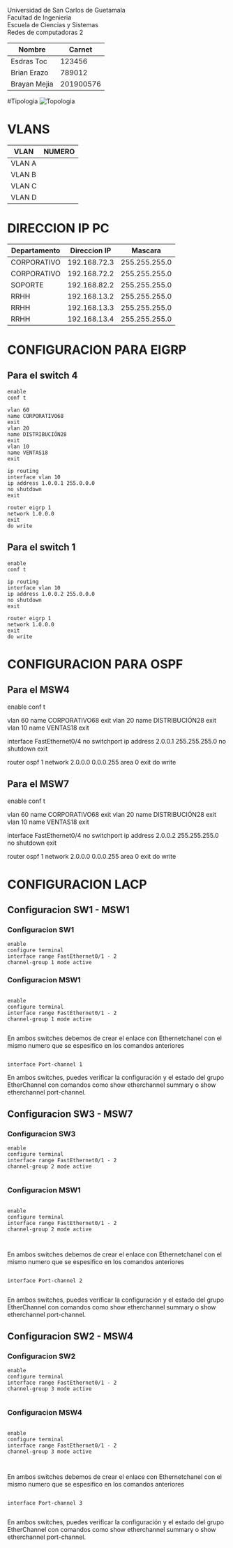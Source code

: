Universidad de San Carlos de Guetamala  
Facultad de Ingenieria  
Escuela de Ciencias y Sistemas  
Redes de computadoras 2  

| Nombre    | Carnet   |
| --------- | -------- |
| Esdras Toc     | 123456   |
| Brian Erazo    | 789012   |
| Brayan Mejia   | 201900576   |


#Tipologia
![Topologia](Capturas/Topologia.jpg)

# VLANS
| VLAN | NUMERO  |
| --------- | --------- |
| VLAN A    |           |
| VLAN B    |           |
| VLAN C    |           |
| VLAN D    |           |


# DIRECCION IP PC

| Departamento | Direccion IP | Mascara |
| --------- | --------- | --------- |
| CORPORATIVO    | 192.168.72.3    | 255.255.255.0    |
| CORPORATIVO    | 192.168.72.2    | 255.255.255.0    |
| SOPORTE    | 192.168.82.2    | 255.255.255.0    |
| RRHH    | 192.168.13.2    | 255.255.255.0    |
| RRHH   | 192.168.13.3    | 255.255.255.0   |
| RRHH    | 192.168.13.4    | 255.255.255.0   |



# CONFIGURACION PARA EIGRP

## Para el switch 4
```
enable
conf t

vlan 60
name CORPORATIVO68
exit
vlan 20
name DISTRIBUCIÓN28
exit
vlan 10
name VENTAS18
exit

ip routing
interface vlan 10
ip address 1.0.0.1 255.0.0.0
no shutdown
exit

router eigrp 1
network 1.0.0.0
exit
do write
```

## Para el switch 1
```
enable
conf t

ip routing
interface vlan 10
ip address 1.0.0.2 255.0.0.0
no shutdown
exit

router eigrp 1
network 1.0.0.0
exit
do write

```

# CONFIGURACION PARA OSPF

## Para el MSW4

enable
conf t

vlan 60
name CORPORATIVO68
exit
vlan 20
name DISTRIBUCIÓN28
exit
vlan 10
name VENTAS18
exit

interface FastEthernet0/4
no switchport
ip address 2.0.0.1 255.255.255.0
no shutdown
exit

router ospf 1
network 2.0.0.0 0.0.0.255 area 0
exit
do write


## Para el MSW7

enable
conf t

vlan 60
name CORPORATIVO68
exit
vlan 20
name DISTRIBUCIÓN28
exit
vlan 10
name VENTAS18
exit

interface FastEthernet0/4
no switchport
ip address 2.0.0.2 255.255.255.0
no shutdown
exit

router ospf 1
network 2.0.0.0 0.0.0.255 area 0
exit
do write





# CONFIGURACION LACP 

## Configuracion  SW1 - MSW1

### Configuracion SW1

```
enable
configure terminal
interface range FastEthernet0/1 - 2
channel-group 1 mode active

```

### Configuracion MSW1
```

enable
configure terminal
interface range FastEthernet0/1 - 2  
channel-group 1 mode active 


```

En ambos switches debemos de crear el enlace con Ethernetchanel con el mismo numero que se espesifico en los comandos anteriores  

```

interface Port-channel 1

```
En ambos switches, puedes verificar la configuración y el estado del grupo EtherChannel con comandos como show etherchannel summary o show etherchannel port-channel. 


## Configuracion  SW3 - MSW7

### Configuracion SW3

```
enable
configure terminal
interface range FastEthernet0/1 - 2
channel-group 2 mode active


```

### Configuracion MSW1
```

enable
configure terminal
interface range FastEthernet0/1 - 2
channel-group 2 mode active



```

En ambos switches debemos de crear el enlace con Ethernetchanel con el mismo numero que se espesifico en los comandos anteriores  

```

interface Port-channel 2


```
En ambos switches, puedes verificar la configuración y el estado del grupo EtherChannel con comandos como show etherchannel summary o show etherchannel port-channel. 



## Configuracion  SW2 - MSW4

### Configuracion SW2

```
enable
configure terminal
interface range FastEthernet0/1 - 2
channel-group 3 mode active


```

### Configuracion MSW4
```

enable
configure terminal
interface range FastEthernet0/1 - 2
channel-group 3 mode active



```

En ambos switches debemos de crear el enlace con Ethernetchanel con el mismo numero que se espesifico en los comandos anteriores  

```

interface Port-channel 3


```
En ambos switches, puedes verificar la configuración y el estado del grupo EtherChannel con comandos como show etherchannel summary o show etherchannel port-channel. 
